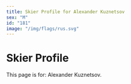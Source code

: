 ```yaml
---
title: Skier Profile for Alexander Kuznetsov
sex: "M"
id: "181"
image: "/img/flags/rus.svg" 
---
```


# Skier Profile

This page is for: Alexander Kuznetsov.
    